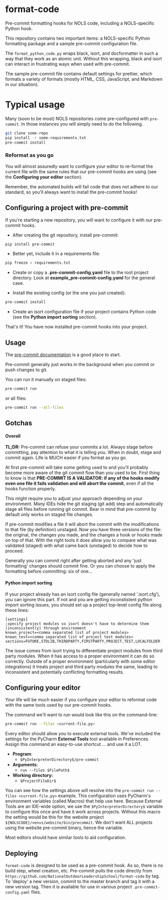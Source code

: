 # format-code

Pre-commit formatting hooks for NOLS code, including a NOLS-specific Python hook.

This repository contains two important items: a NOLS-specific Python formatting package and a sample
pre-commit configuration file.

The `format_python_code.py` wraps black, isort, and docformatter in such a way that they work as an
atomic unit. Without this wrapping, black and isort can interact in frustrating ways when used with
pre-commit.

The sample pre-commit file contains default settings for prettier, which formats a variety of
formats (mostly HTML, CSS, JavaScript, and Markdown in our situation).

# Typical usage

Many (soon to be most) NOLS repositories come pre-configured with `pre-commit`. In those instances
you will simply need to do the following.

```bash
git clone some-repo
pip install -r some-requirements.txt
pre-commit install
```

### Reformat as you go

You will almost assuredly want to configure your editor to re-format the current file with the same
rules that our pre-commit hooks are using (see the **Configuring your editor** section).

Remember, the automated builds will fail code that does not adhere to our standard, so you'll always
want to install the pre-commit hooks!

## Configuring a project with pre-commit

If you're starting a new repository, you will want to configure it with our pre-commit hooks.

- After creating the git repository, install pre-commit:

```bash
pip install pre-commit
```

- Better yet, include it in a requirements file:

```bash
pip freeze > requirements.txt
```

- Create or copy a **.pre-commit-config.yaml** file to the root project directory. Look at
  **example_pre-commit-config.yaml** for the general case.

- Install the existing config (or the one you just created):

```bash
pre-commit install
```

- Create an isort configuration file if your project contains Python code (see the **Python import
  sorting** section).

That's it! You have now installed pre-commit hooks into your project.

## Usage

The [pre-commit documentation](https://pre-commit.com/) is a good place to start.

Pre-commit generally just works in the background when you commit or push changes to git.

You can run it manually on staged files:

```bash
pre-commit run
```

or all files:

```bash
pre-commit run --all-files
```

## Gotchas

#### Overall

**TL;DR:** Pre-commit can refuse your commits a lot. Always stage before committing, pay attention
to what it is telling you. When in doubt, stage and commit again. Life is MUCH easier if you format
as you go.

At first pre-commit will take some getting used to and you'll probably become more aware of the git
commit flow than you used to be. First thing to know is that **PRE-COMMIT IS A VALIDATOR: if any of
the hooks modify even one file it fails validation and will abort the commit**, even if all the
hooks function properly.

This might require you to adjust your approach depending on your environment. Many IDEs hide the git
staging (git add) step and automatically stage all files before running git commit. Bear in mind
that pre-commit by default only works on staged file changes.

If pre-commit modifies a file it will abort the commit with the modifications to that file (by
definition) unstaged. Now you have three versions of the file: the original, the changes you made,
and the changes a hook or hooks made on top of that. With the right tools it does allow you to
compare what was validated (staged) with what came back (unstaged) to decide how to proceed.

Generally you can commit right after getting aborted and any 'just formatting' changes should commit
fine. Or you can choose to apply the formatting before committing: six of one...

#### Python import sorting

If your project already has an isort config file (generally named '.isort.cfg'), you can ignore this
part. If not and you are getting inconstistent python import sorting issues, you should set up a
project top-level config file along these lines:

```
[settings]
;specify project modules so isort doesn't have to determine them (inconsistently) through environment
known_project=<comma separated list of project modules>
known_test=<comma separated list of project test modules>
sections=FUTURE,STDLIB,THIRDPARTY,FIRSTPARTY,PROJECT,TEST,LOCALFOLDER
```

The issue comes from isort trying to differentiate project modules from third party modules. When it
has access to a proper environment it can do so correctly. Outside of a proper environment
(particularly with some editor integrations) it treats project and third party modules the same,
leading to inconsistent and potentially conflicting formatting results.

## Configuring your editor

Your life will be much easier if you configure your editor to reformat code with the same tools used
by our pre-commit hooks.

The command we'll want to run would look like this on the command-line:

```bash
pre-commit run --files <current-file.py>
```

Every editor should allow you to execute external tools. We've included the settings for the PyCharm
**External Tools** tool available in Preferences. Assign this command an easy-to-use shortcut ...
and use it a LOT.

- **Program**:
  - `$PyInterpreterDirectory$/pre-commit`
- **Arguments**:
  - `run --files $FilePath$`
- **Working directory:**
  - `$ProjectFileDir$`

You can see how the settings above will resolve into the `pre-commit run --files <current-file.py>`
example. This configuration uses PyCharm's environment variables (called Macros) that help use here.
Because External Tools are an IDE-wide option, we use the `$PyInterpreterDirectory$` variable to
configure this once and have it work across projects. Without this macro the setting would be this
for the website project `${NOLSCODE}/venvs/website/bin/precommit`. We don't want ALL projects using
the website pre-commit binary, hence the variable.

Most editors should have similar tools to aid configuration.

## Deploying

`format-code` is designed to be used as a pre-commit hook. As so, there is no build step, wheel
creation, etc. Pre-commit pulls the code directly from
`https://github.com/NationalOutdoorLeadershipSchool/format-code` by tag. To 'deploy' a new version,
commit to the master branch and tag it with a new version tag. Then it is available for use in
various project `.pre-commit-config.yaml` files.
